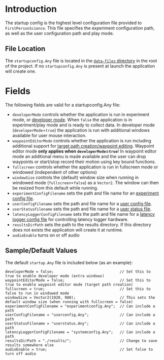 # Introduction
The startup config is the highest level configuration file provided to `FirstPersonScience`. This file specifies the experiment configuration path, as well as the user configuration path and play mode.

## File Location
The `startupconfig.Any` file is located in the [`data-files` directory](../data-files/) in the root of the project. If no `startupconfig.Any` is present at launch the application will create one.

# Fields
The following fields are valid for a startupconfig.Any file:

* `developerMode` controls whether the application is run in experiment mode, or [developer mode](./developermode.md). When `false` the application is in experiment/play mode and is ready to collect data. In developer mode (`developerMode`=`true`) the application is run with additional windows available for user mouse interaction.
* `waypointEditorMode` controls whether the application is run including additional support for [target path creation/waypoint editing](./patheditor.md). Waypoint editor mode **only applies when `developerMode`=`true`**! In waypoint editor mode an additional menu is made available and the user can drop waypoints or start/stop record their motion using key bound functions.
* `fullscreen` controls whether the application is run in fullscreen mode or windowed (independent of other options)
* `windowSize` controls the (default) window size when running in windowed mode (`fullscreen`=`false`) as a `Vector2`. The window can then be resized from this default while running.
* `experimentConfigFilename` sets the path and file name for an [experiment config file](./experimentConfigReadme.md).
* `userConfigFilename` sets the path and file name for a [user config file](./userConfigReadme.md).
* `userStatusFilename` sets the path and file name for a [user status file](./userStatusReadme.md).
* `latencyLoggerConfigFilename` sets the path and file name for a [latency logger config file](systemConfigReadme.md) for controlling latency logger hardware.
* `resultsDirPath` sets the path to the results directory. If this directory does not exists the application will create it at runtime.
* `audioEnable` turns on or off audio

## Sample/Default Values
The default `startup.Any` file is included below (as an example):
```
developerMode = false;                              // Set this to true to enable developer mode (extra windows)
waypointEditorMode = false;                         // Set this to true to enable waypoint editor mode (target path creation)
fullscreen = true;                                  // Set this to false to run in windowed mode
windowSize = Vector2(1920, 980);                    // This sets the default window size (when running with fullscreen = false)
experimentConfigFilename = "experimentconfig.Any";  // Can include a path
userConfigFilename = "userconfig.Any";              // Can include a path
userStatusFilename = "userstatus.Any";              // Can include a path
latencyLoggerConfigFilename = "systemconfig.Any";   // Can include a path
resultsDirPath = "./results/";                      // Change to save results somewhere else
audioEnable = true;                                 // Set false to turn off audio
```